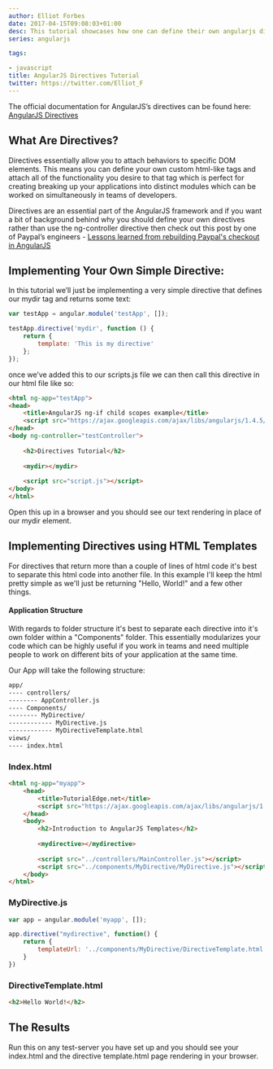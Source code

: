 ```yaml
---
author: Elliot Forbes
date: 2017-04-15T09:08:03+01:00
desc: This tutorial showcases how one can define their own angularjs directives.
series: angularjs

tags:

- javascript
title: AngularJS Directives Tutorial
twitter: https://twitter.com/Elliot_F
---
```


<p>The official documentation for AngularJS’s directives can be found here: <a href="https://docs.angularjs.org/guide/directive">AngularJS Directives</a></p>

<h2>What Are Directives?</h2>

<p>Directives essentially allow you to attach behaviors to specific DOM elements. This means you can define your own custom html-like tags and attach all of the functionality you desire to that tag which is perfect for creating breaking up your applications into distinct modules which can be worked on simultaneously in teams of developers.</p>

<p>Directives are an essential part of the AngularJS framework and if you want a bit of background behind why you should define your own directives rather than use the ng-controller directive then check out this post by one of Paypal’s engineers - <a href="https://medium.com/@bluepnume/sane-scalable-angular-apps-are-tricky-but-not-impossible-lessons-learned-from-paypal-checkout-c5320558d4ef">Lessons learned from rebuilding Paypal's checkout in AngularJS</a></p>

<h2>Implementing Your Own Simple Directive:</h2>

<p>In this tutorial we’ll just be implementing a very simple directive that defines our mydir tag and returns some text:</p>

```js
var testApp = angular.module('testApp', []);

testApp.directive('mydir', function () {
    return {
        template: 'This is my directive'
    };
});
```

<p>once we’ve added this to our scripts.js file we can then call this directive in our html file like so:</p>

```html
<html ng-app="testApp">
<head>
    <title>AngularJS ng-if child scopes example</title>
    <script src="https://ajax.googleapis.com/ajax/libs/angularjs/1.4.5/angular.min.js"></script>
</head>
<body ng-controller="testController">
    
    <h2>Directives Tutorial</h2>
    
    <mydir></mydir>
    
    <script src="script.js"></script>
</body>
</html>
```

<p>Open this up in a browser and you should see our text rendering in place of our mydir element.</p>

<h2>Implementing Directives using HTML Templates</h2>

<p>For directives that return more than a couple of lines of html code it's best to separate this html code into another file. In this example I'll keep the html pretty simple as we'll just be returning "Hello, World!" and a few other things.</p>

<h4>Application Structure</h4>

<p>With regards to folder structure it's best to separate each directive into it's own folder within a "Components" folder. This essentially modularizes your code which can be highly useful if you work in teams and need multiple people to work on different bits of your application at the same time.</p>

<p>Our App will take the following structure:</p>

```bash
app/
---- controllers/
-------- AppController.js
---- Components/
-------- MyDirective/
------------ MyDirective.js
------------ MyDirectiveTemplate.html
views/
---- index.html
```

<h3>Index.html</h3>

```html
<html ng-app="myapp">
    <head>
        <title>TutorialEdge.net</title>
        <script src="https://ajax.googleapis.com/ajax/libs/angularjs/1.4.9/angular.min.js"></script>
    </head>
    <body>
        <h2>Introduction to AngularJS Templates</h2>
        
        <mydirective></mydirective>
        
        <script src="../controllers/MainController.js"></script>
        <script src="../components/MyDirective/MyDirective.js"></script>
    </body>
</html>
```

<h3>MyDirective.js</h3>

```js
var app = angular.module('myapp', []);

app.directive("mydirective", function() {
    return {
        templateUrl: '../components/MyDirective/DirectiveTemplate.html'
    }
})
```

<h3>DirectiveTemplate.html</h3>

```html
<h2>Hello World!</h2>
```

<h2>The Results</h2>

<p>Run this on any test-server you have set up and you should see your index.html and the directive template.html page rendering in your browser. </p>
